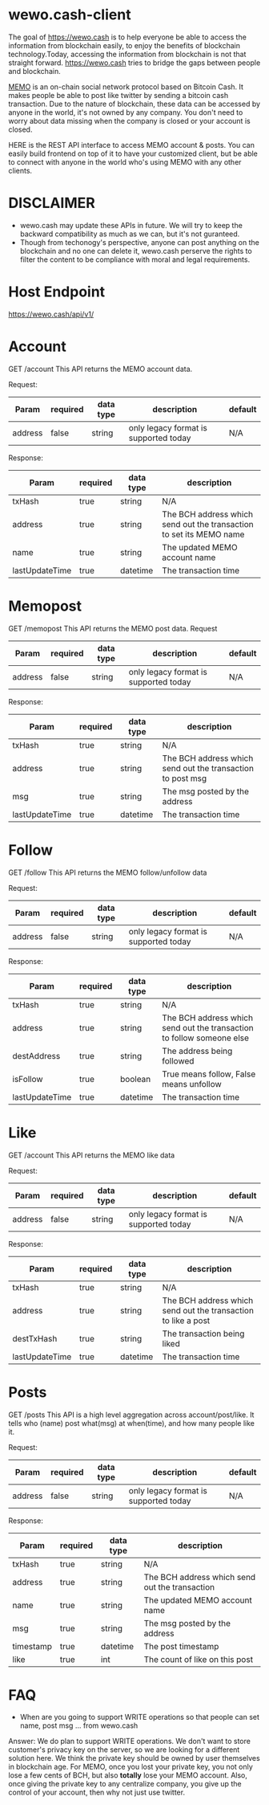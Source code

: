 # wewo.cash-client
The goal of https://wewo.cash is to help everyone be able to access the information from blockchain easily, to enjoy the benefits of blockchain technology.Today, accessing the information from blockchain is not that straight forward. https://wewo.cash tries to bridge the gaps between people and blockchain.

[MEMO](https://memo.cash/protocol) is an on-chain social network protocol based on Bitcoin Cash. It makes people be able to post like twitter by sending a bitcoin cash transaction. Due to the nature of blockchain, these data can be accessed by anyone in the world, it's not owned by any company. You don't need to worry about data missing when the company is closed or your account is closed.

HERE is the REST API interface to access MEMO account & posts. You can easily build frontend on top of it to have your customized client, but be able to connect with anyone in the world who's using MEMO with any other clients.

# DISCLAIMER
* wewo.cash may update these APIs in future. We will try to keep the backward compatibility as much as we can, but it's not guranteed.
* Though from techonogy's perspective, anyone can post anything on the blockchain and no one can delete it, wewo.cash perserve the rights to filter the content to be compliance with moral and legal requirements.

# Host Endpoint
https://wewo.cash/api/v1/

# Account
GET /account
This API returns the MEMO account data.

Request:

Param |	required | data type | description | default
---|---|---|---|---
address | false | string | only legacy format is supported today | N/A

Response:

Param |	required | data type | description
---|---|---|---
txHash | true | string | N/A
address | true | string | The BCH address which send out the transaction to set its MEMO name
name | true | string | The updated MEMO account name
lastUpdateTime | true | datetime | The transaction time

# Memopost
GET /memopost
This API returns the MEMO post data.
Request

Param |	required | data type | description | default
---|---|---|---|---
address | false | string | only legacy format is supported today | N/A

Response:

Param |	required | data type | description
---|---|---|---
txHash | true | string | N/A
address | true | string | The BCH address which send out the transaction to post msg
msg | true | string | The msg posted by the address
lastUpdateTime | true | datetime | The transaction time

# Follow
GET /follow
This API returns the MEMO follow/unfollow data

Request:

Param |	required | data type | description | default
---|---|---|---|---
address | false | string | only legacy format is supported today | N/A

Response:

Param |	required | data type | description
---|---|---|---
txHash | true | string | N/A
address | true | string | The BCH address which send out the transaction to follow someone else
destAddress | true | string | The address being followed
isFollow | true | boolean | True means follow, False means unfollow
lastUpdateTime | true | datetime | The transaction time

# Like
GET /account
This API returns the MEMO like data

Request:

Param |	required | data type | description | default
---|---|---|---|---
address | false | string | only legacy format is supported today | N/A

Response:

Param |	required | data type | description
---|---|---|---
txHash | true | string | N/A
address | true | string | The BCH address which send out the transaction to like a post
destTxHash | true | string | The transaction being liked
lastUpdateTime | true | datetime | The transaction time

# Posts
GET /posts
This API is a high level aggregation across account/post/like. It tells who (name) post what(msg) at when(time), and how many people like it.

Request:

Param |	required | data type | description | default
---|---|---|---|---
address | false | string | only legacy format is supported today | N/A

Response:

Param |	required | data type | description
---|---|---|---
txHash | true | string | N/A
address | true | string | The BCH address which send out the transaction
name | true | string | The updated MEMO account name
msg | true | string | The msg posted by the address
timestamp | true | datetime | The post timestamp
like | true | int | The count of like on this post

# FAQ
* When are you going to support WRITE operations so that people can set name, post msg ... from wewo.cash

Answer: We do plan to support WRITE operations. We don't want to store customer's privacy key on the server, so we are looking for a different solution here. We think the private key should be owned by user themselves in blockchain age. For MEMO, once you lost your private key, you not only lose a few cents of BCH, but also **totally** lose your MEMO account. Also, once giving the private key to any centralize company, you give up the control of your account, then why not just use twitter.
